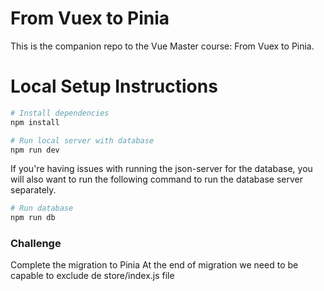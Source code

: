 # From Vuex to Pinia

This is the companion repo to the Vue Master course: From Vuex to Pinia.

# Local Setup Instructions

```sh
# Install dependencies
npm install

# Run local server with database
npm run dev
```

If you're having issues with running the json-server for the database, you will also want to run the following command to run the database server separately.

```sh
# Run database
npm run db
```


### Challenge
Complete the migration to Pinia
At the end of migration we need to be capable to exclude de store/index.js file
